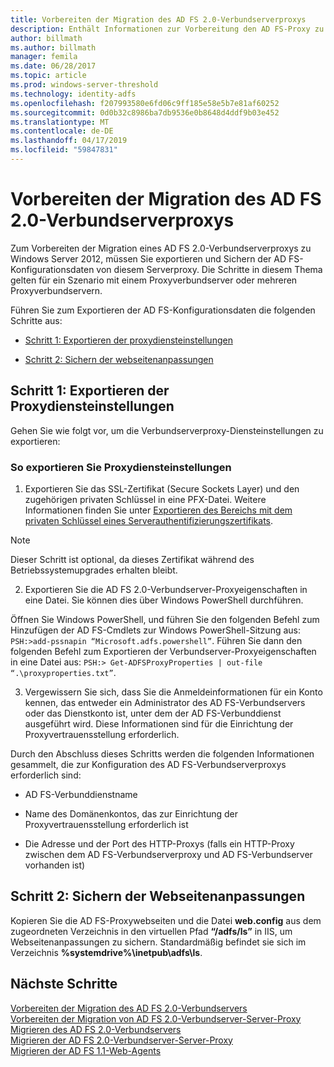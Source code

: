 ```yaml
---
title: Vorbereiten der Migration des AD FS 2.0-Verbundserverproxys
description: Enthält Informationen zur Vorbereitung den AD FS-Proxy zu Windows Server 2012 zu migrieren.
author: billmath
ms.author: billmath
manager: femila
ms.date: 06/28/2017
ms.topic: article
ms.prod: windows-server-threshold
ms.technology: identity-adfs
ms.openlocfilehash: f207993580e6fd06c9ff185e58e5b7e81af60252
ms.sourcegitcommit: 0d0b32c8986ba7db9536e0b8648d4ddf9b03e452
ms.translationtype: MT
ms.contentlocale: de-DE
ms.lasthandoff: 04/17/2019
ms.locfileid: "59847831"
---
```

# <a name="prepare-to-migrate-the-ad-fs-20-federation-server-proxy"></a>Vorbereiten der Migration des AD FS 2.0-Verbundserverproxys

Zum Vorbereiten der Migration eines AD FS 2.0-Verbundserverproxys zu Windows Server 2012, müssen Sie exportieren und Sichern der AD FS-Konfigurationsdaten von diesem Serverproxy.  Die Schritte in diesem Thema gelten für ein Szenario mit einem Proxyverbundserver oder mehreren Proxyverbundservern.  
  
 Führen Sie zum Exportieren der AD FS-Konfigurationsdaten die folgenden Schritte aus:  
  
-   [Schritt 1: Exportieren der proxydiensteinstellungen](#step-1-export-proxy-service-settings)  
  
-   [Schritt 2: Sichern der webseitenanpassungen](#step-2-back-up-webpage-customizations)  
  
##  <a name="step-1-export-proxy-service-settings"></a>Schritt 1: Exportieren der Proxydiensteinstellungen  
 Gehen Sie wie folgt vor, um die Verbundserverproxy-Diensteinstellungen zu exportieren:  
  
### <a name="to-export-proxy-service-settings"></a>So exportieren Sie Proxydiensteinstellungen  
  
1.  Exportieren Sie das SSL-Zertifikat (Secure Sockets Layer) und den zugehörigen privaten Schlüssel in eine PFX-Datei. Weitere Informationen finden Sie unter [Exportieren des Bereichs mit dem privaten Schlüssel eines Serverauthentifizierungszertifikats](export-the-private-key-portion-of-a-server-authentication-certificate.md).  
  
> [!NOTE]
>  Dieser Schritt ist optional, da dieses Zertifikat während des Betriebssystemupgrades erhalten bleibt.  
  
2.  Exportieren Sie die AD FS 2.0-Verbundserver-Proxyeigenschaften in eine Datei. Sie können dies über Windows PowerShell durchführen.  
  
Öffnen Sie Windows PowerShell, und führen Sie den folgenden Befehl zum Hinzufügen der AD FS-Cmdlets zur Windows PowerShell-Sitzung aus: `PSH:>add-pssnapin “Microsoft.adfs.powershell”`. Führen Sie dann den folgenden Befehl zum Exportieren der Verbundserver-Proxyeigenschaften in eine Datei aus: `PSH:> Get-ADFSProxyProperties | out-file “.\proxyproperties.txt”`.  
  
3.  Vergewissern Sie sich, dass Sie die Anmeldeinformationen für ein Konto kennen, das entweder ein Administrator des AD FS-Verbundservers oder das Dienstkonto ist, unter dem der AD FS-Verbunddienst ausgeführt wird.  Diese Informationen sind für die Einrichtung der Proxyvertrauensstellung erforderlich.  
  
 Durch den Abschluss dieses Schritts werden die folgenden Informationen gesammelt, die zur Konfiguration des AD FS-Verbundserverproxys erforderlich sind:  
  
-   AD FS-Verbunddienstname  
  
-   Name des Domänenkontos, das zur Einrichtung der Proxyvertrauensstellung erforderlich ist  
  
-   Die Adresse und der Port des HTTP-Proxys (falls ein HTTP-Proxy zwischen dem AD FS-Verbundserverproxy und AD FS-Verbundserver vorhanden ist)  
  
##  <a name="step-2-back-up-webpage-customizations"></a>Schritt 2: Sichern der Webseitenanpassungen  
 Kopieren Sie die AD FS-Proxywebseiten und die Datei **web.config** aus dem zugeordneten Verzeichnis in den virtuellen Pfad **“/adfs/ls”** in IIS, um Webseitenanpassungen zu sichern.  Standardmäßig befindet sie sich im Verzeichnis **%systemdrive%\inetpub\adfs\ls**.  
  
## <a name="next-steps"></a>Nächste Schritte
 [Vorbereiten der Migration des AD FS 2.0-Verbundservers](prepare-to-migrate-ad-fs-fed-server.md)   
 [Vorbereiten der Migration von AD FS 2.0-Verbundserver-Server-Proxy](prepare-to-migrate-ad-fs-fed-proxy.md)   
 [Migrieren des AD FS 2.0-Verbundservers](migrate-the-ad-fs-fed-server.md)   
 [Migrieren der AD FS 2.0-Verbundserver-Server-Proxy](migrate-the-ad-fs-2-fed-server-proxy.md)   
 [Migrieren der AD FS 1.1-Web-Agents](migrate-the-ad-fs-web-agent.md)